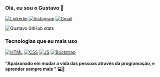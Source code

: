 ### Olá, eu sou o Gustavo 👋 

[![Linkedin](https://img.shields.io/badge/LinkedIn-0077B5?style=for-the-badge&logo=linkedin&logoColor=white)](https://www.linkedin.com/in/gustavo-novais-lima-063b88215/)
[![Instagram](https://img.shields.io/badge/Instagram-E4405F?style=for-the-badge&logo=instagram&logoColor=white)](https://www.instagram.com/gustan.lima/)
[![Gmail](	https://img.shields.io/badge/Gmail-D14836?style=for-the-badge&logo=gmail&logoColor=white)](https://mail.google.com/mail/u/0/#inbox)

![Gustavo GitHub stats](https://github-readme-stats.vercel.app/api?username=GustavoNovaisLima&show_icons=true&theme=merko)

### Tecnologias que eu mais uso
[![HTML](https://img.shields.io/badge/HTML5-E34F26?style=for-the-badge&logo=html5&logoColor=white)]()
[![CSS](https://img.shields.io/badge/CSS3-1572B6?style=for-the-badge&logo=css3&logoColor=white)]()
[![JS](https://img.shields.io/badge/JavaScript-F7DF1E?style=for-the-badge&logo=javascript&logoColor=black)]()
[![Bootstrap](https://img.shields.io/badge/Bootstrap-563D7C?style=for-the-badge&logo=bootstrap&logoColor=white)]()

#### "Apaixonado em mudar a vida das pessoas através da programação, e aprender sempre mais " 💻📘
